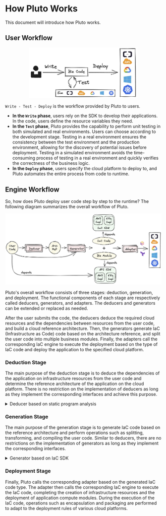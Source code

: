 # How Pluto Works

This document will introduce how Pluto works.

## User Workflow

<p align="center">
  <img src="../../assets/pluto-user-workflow.jpg" alt="Pluto User Workflow" width="350">
</p>

`Write - Test - Deploy` is the workflow provided by Pluto to users.

- **In the `Write` phase**, users rely on the SDK to develop their applications. In the code, users define the resource variables they need.
- **In the `Test` phase**, Pluto provides the capability to perform unit testing in both simulated and real environments. Users can choose according to the development stage. Testing in a real environment ensures the consistency between the test environment and the production environment, allowing for the discovery of potential issues before deployment. Testing in a simulated environment avoids the time-consuming process of testing in a real environment and quickly verifies the correctness of the business logic.
- **In the `Deploy` phase**, users specify the cloud platform to deploy to, and Pluto automates the entire process from code to runtime.

## Engine Workflow

So, how does Pluto deploy user code step by step to the runtime? The following diagram summarizes the overall workflow of Pluto.

<p align="center">
  <img src="../../assets/pluto-arch.jpg" alt="Pluto Workflow" width="700">
</p>

Pluto's overall workflow consists of three stages: deduction, generation, and deployment. The functional components of each stage are respectively called deducers, generators, and adapters. The deducers and generators can be extended or replaced as needed.

After the user submits the code, the deducers deduce the required cloud resources and the dependencies between resources from the user code, and build a cloud reference architecture. Then, the generators generate IaC (Infrastructure as Code) code based on the architecture reference, and split the user code into multiple business modules. Finally, the adapters call the corresponding IaC engine to execute the deployment based on the type of IaC code and deploy the application to the specified cloud platform.

### Deduction Stage

The main purpose of the deduction stage is to deduce the dependencies of the application on infrastructure resources from the user code and determine the reference architecture of the application on the cloud platform. There is no restriction on the implementation of deducers as long as they implement the corresponding interfaces and achieve this purpose.

<details><summary>Deducer based on static program analysis</summary>

The Pluto repository provides an implementation of a deducer based on static program analysis. This deducer mainly combines the API SDK to deduce the resource dependencies and build the reference architecture.

This deducer determines the dependencies of infrastructure resources by examining the resource variables defined in the user-written code, such as `const queue = new Queue();`, with the type of the resource variable being defined by the SDK that is being used. The type of the resource variable implements the `Resource` interface. The static analyzer determines whether a variable is a type of infrastructure resource by checking if it is an instance object of the `Resource` type.

By analyzing the invocation relationships between variables, the deducer can further deduce the relationships between the generated infrastructure resources. For example, when `queue.subscribe(fn)` is called, the function parameter `fn` is the subscription process for the queue. This means that when deploying the infrastructure, we need to deploy this function as a compute component (such as a Lambda function) and configure the component's trigger condition related to the queue. When `queue.push` is called, it indicates that the function calling this method will use the queue as an infrastructure resource at runtime.

Through these means, the dependencies of the infrastructure resources during deployment and the invocation relationships at runtime can be analyzed. By using the above methods, all the infrastructure resources that the application depends on, as well as the relationships between resources, can be analyzed to build the cloud reference architecture.

</details>

### Generation Stage

The main purpose of the generation stage is to generate IaC code based on the reference architecture and perform operations such as splitting, transforming, and compiling the user code. Similar to deducers, there are no restrictions on the implementation of generators as long as they implement the corresponding interfaces.

<details><summary>Generator based on IaC SDK</summary>

The Pluto repository provides an implementation of a generator based on the IaC SDK. This generator uses the IaC SDK to define infrastructure resources and splits the user code into multiple Lambda function modules. The API SDK has a corresponding IaC SDK that provides IaC implementations for each resource type defined by the API SDK on different platforms. The generator generates an instance object of the IaC type for each resource variable based on the reference architecture and configures the dependencies between the IaC objects, such as access permissions. In addition, the generator also splits the user code into multiple code files based on the division of compute modules in the reference architecture, with each file being an importable compute module. Finally, all the code is compiled.

</details>

### Deployment Stage

Finally, Pluto calls the corresponding adapter based on the generated IaC code type. The adapter then calls the corresponding IaC engine to execute the IaC code, completing the creation of infrastructure resources and the deployment of application compute modules. During the execution of the IaC code, operations such as encapsulation and packaging are performed to adapt to the deployment rules of various cloud platforms.
